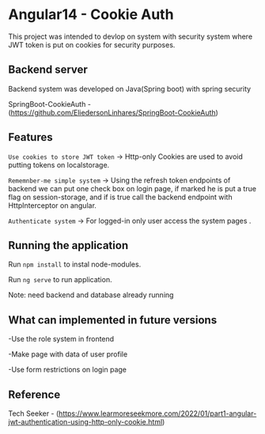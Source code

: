 # Angular14 - Cookie Auth

This project was intended to devlop on system with security system
where JWT token is put on cookies for security purposes.

## Backend server

Backend system was developed on Java(Spring boot) with spring security

SpringBoot-CookieAuth - (https://github.com/EliedersonLinhares/SpringBoot-CookieAuth)

## Features

`Use cookies to store JWT token` -> Http-only Cookies are used to avoid putting tokens on localstorage.

`Rememnber-me simple system` -> Using the refresh token endpoints of backend we can put one check box on login page, if marked he is put a true flag on session-storage, and if is true call the backend endpoint with HttpInterceptor on angular.

`Authenticate system` -> For logged-in only user access the system pages .

## Running the application

Run `npm install` to instal node-modules.

Run `ng serve` to run application.

Note: need backend and database already running

## What can implemented in future versions

-Use the role system in frontend

-Make page with data of user profile

-Use form restrictions on login page

## Reference

Tech Seeker - (https://www.learmoreseekmore.com/2022/01/part1-angular-jwt-authentication-using-http-only-cookie.html)
